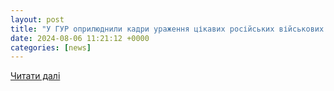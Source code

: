 ```yaml
---
layout: post
title: "У ГУР оприлюднили кадри ураження цікавих російських військових цілей"
date: 2024-08-06 11:21:12 +0000
categories: [news]
---
```


[Читати далі](https://armyinform.com.ua/2024/08/06/u-gur-oprylyudnyly-kadry-urazhennya-czikavyh-rosijskyh-vijskovyh-czilej/)
